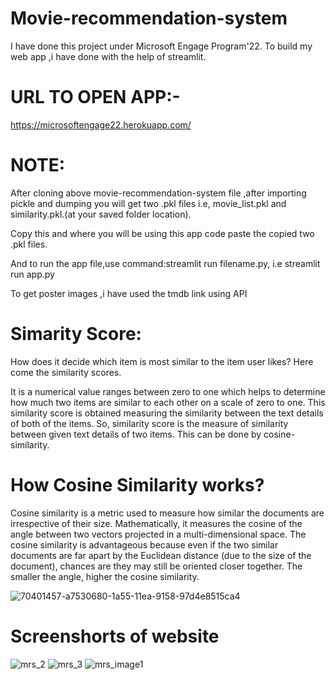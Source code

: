 # Movie-recommendation-system
I have done this project under Microsoft Engage Program'22.
To build my web app ,i have done with the help of streamlit.
# URL TO OPEN APP:-
https://microsoftengage22.herokuapp.com/

# NOTE:
After cloning above movie-recommendation-system file ,after importing pickle and dumping you will get two .pkl files i.e, movie_list.pkl and similarity.pkl.(at your saved folder location).

Copy this and where you will be using this app code paste the copied two .pkl files.

And to run the app file,use command:streamlit run filename.py, i.e streamlit run app.py

To get poster images ,i have used the tmdb link using API
# Simarity Score:
How does it decide which item is most similar to the item user likes? Here come the similarity scores.

It is a numerical value ranges between zero to one which helps to determine how much two items are similar to each other on a scale of zero to one. This similarity score is obtained measuring the similarity between the text details of both of the items. So, similarity score is the measure of similarity between given text details of two items. This can be done by cosine-similarity.
# How Cosine Similarity works?
Cosine similarity is a metric used to measure how similar the documents are irrespective of their size. Mathematically, it measures the cosine of the angle between two vectors projected in a multi-dimensional space. The cosine similarity is advantageous because even if the two similar documents are far apart by the Euclidean distance (due to the size of the document), chances are they may still be oriented closer together. The smaller the angle, higher the cosine similarity.

![70401457-a7530680-1a55-11ea-9158-97d4e8515ca4](https://user-images.githubusercontent.com/105848272/170863183-5dec16c0-078f-4128-8671-3618e670d3ff.png)

# Screenshorts of website
![mrs_2](https://user-images.githubusercontent.com/105848272/170863292-41348165-234e-43e8-9b61-212a7c09201b.png)
![mrs_3](https://user-images.githubusercontent.com/105848272/170863299-1a4dd317-8818-4bbd-8620-f2e4682f3b83.png)
![mrs_image1](https://user-images.githubusercontent.com/105848272/170863330-a75ce704-6ae3-4464-b261-00e7b1488f2a.png)






